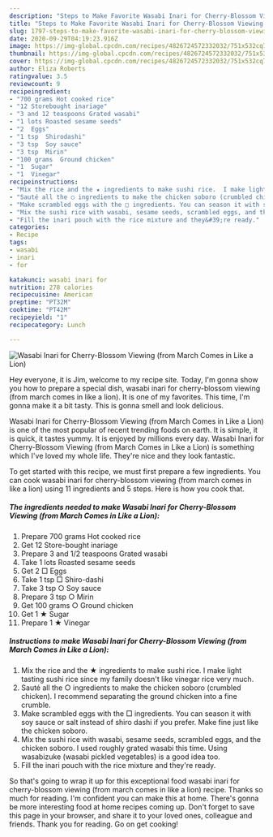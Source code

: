 ```yaml
---
description: "Steps to Make Favorite Wasabi Inari for Cherry-Blossom Viewing (from March Comes in Like a Lion)"
title: "Steps to Make Favorite Wasabi Inari for Cherry-Blossom Viewing (from March Comes in Like a Lion)"
slug: 1797-steps-to-make-favorite-wasabi-inari-for-cherry-blossom-viewing-from-march-comes-in-like-a-lion
date: 2020-09-29T04:19:23.916Z
image: https://img-global.cpcdn.com/recipes/4826724572332032/751x532cq70/wasabi-inari-for-cherry-blossom-viewing-from-march-comes-in-like-a-lion-recipe-main-photo.jpg
thumbnail: https://img-global.cpcdn.com/recipes/4826724572332032/751x532cq70/wasabi-inari-for-cherry-blossom-viewing-from-march-comes-in-like-a-lion-recipe-main-photo.jpg
cover: https://img-global.cpcdn.com/recipes/4826724572332032/751x532cq70/wasabi-inari-for-cherry-blossom-viewing-from-march-comes-in-like-a-lion-recipe-main-photo.jpg
author: Eliza Roberts
ratingvalue: 3.5
reviewcount: 9
recipeingredient:
- "700 grams Hot cooked rice"
- "12 Storebought inariage"
- "3 and 12 teaspoons Grated wasabi"
- "1 lots Roasted sesame seeds"
- "2  Eggs"
- "1 tsp  Shirodashi"
- "3 tsp  Soy sauce"
- "3 tsp  Mirin"
- "100 grams  Ground chicken"
- "1  Sugar"
- "1  Vinegar"
recipeinstructions:
- "Mix the rice and the ★ ingredients to make sushi rice.  I make light tasting sushi rice since my family doesn&#39;t like vinegar rice very much."
- "Sauté all the ○ ingredients to make the chicken soboro (crumbled chicken). I recommend separating the ground chicken into a fine crumble."
- "Make scrambled eggs with the □ ingredients. You can season it with soy sauce or salt instead of shiro dashi if you prefer. Make fine just like the chicken soboro."
- "Mix the sushi rice with wasabi, sesame seeds, scrambled eggs, and the chicken soboro. I used roughly grated wasabi this time. Using wasabizuke (wasabi pickled vegetables) is a good idea too."
- "Fill the inari pouch with the rice mixture and they&#39;re ready."
categories:
- Recipe
tags:
- wasabi
- inari
- for

katakunci: wasabi inari for 
nutrition: 278 calories
recipecuisine: American
preptime: "PT32M"
cooktime: "PT42M"
recipeyield: "1"
recipecategory: Lunch

---
```



![Wasabi Inari for Cherry-Blossom Viewing (from March Comes in Like a Lion)](https://img-global.cpcdn.com/recipes/4826724572332032/751x532cq70/wasabi-inari-for-cherry-blossom-viewing-from-march-comes-in-like-a-lion-recipe-main-photo.jpg)

Hey everyone, it is Jim, welcome to my recipe site. Today, I'm gonna show you how to prepare a special dish, wasabi inari for cherry-blossom viewing (from march comes in like a lion). It is one of my favorites. This time, I'm gonna make it a bit tasty. This is gonna smell and look delicious.

Wasabi Inari for Cherry-Blossom Viewing (from March Comes in Like a Lion) is one of the most popular of recent trending foods on earth. It is simple, it is quick, it tastes yummy. It is enjoyed by millions every day. Wasabi Inari for Cherry-Blossom Viewing (from March Comes in Like a Lion) is something which I've loved my whole life. They're nice and they look fantastic.




To get started with this recipe, we must first prepare a few ingredients. You can cook wasabi inari for cherry-blossom viewing (from march comes in like a lion) using 11 ingredients and 5 steps. Here is how you cook that.

<!--inarticleads1-->

##### The ingredients needed to make Wasabi Inari for Cherry-Blossom Viewing (from March Comes in Like a Lion):

1. Prepare 700 grams Hot cooked rice
1. Get 12 Store-bought inariage
1. Prepare 3 and 1/2 teaspoons Grated wasabi
1. Take 1 lots Roasted sesame seeds
1. Get 2 □ Eggs
1. Take 1 tsp □ Shiro-dashi
1. Take 3 tsp ○ Soy sauce
1. Prepare 3 tsp ○ Mirin
1. Get 100 grams ○ Ground chicken
1. Get 1 ★ Sugar
1. Prepare 1 ★ Vinegar




<!--inarticleads2-->

##### Instructions to make Wasabi Inari for Cherry-Blossom Viewing (from March Comes in Like a Lion):

1. Mix the rice and the ★ ingredients to make sushi rice.  I make light tasting sushi rice since my family doesn&#39;t like vinegar rice very much.
1. Sauté all the ○ ingredients to make the chicken soboro (crumbled chicken). I recommend separating the ground chicken into a fine crumble.
1. Make scrambled eggs with the □ ingredients. You can season it with soy sauce or salt instead of shiro dashi if you prefer. Make fine just like the chicken soboro.
1. Mix the sushi rice with wasabi, sesame seeds, scrambled eggs, and the chicken soboro. I used roughly grated wasabi this time. Using wasabizuke (wasabi pickled vegetables) is a good idea too.
1. Fill the inari pouch with the rice mixture and they&#39;re ready.




So that's going to wrap it up for this exceptional food wasabi inari for cherry-blossom viewing (from march comes in like a lion) recipe. Thanks so much for reading. I'm confident you can make this at home. There's gonna be more interesting food at home recipes coming up. Don't forget to save this page in your browser, and share it to your loved ones, colleague and friends. Thank you for reading. Go on get cooking!
